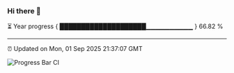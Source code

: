 ### Hi there 👋

⏳ Year progress { ████████████████████▁▁▁▁▁▁▁▁▁▁ } 66.82 %

---

⏰ Updated on Mon, 01 Sep 2025 21:37:07 GMT

![Progress Bar CI](https://github.com/IshwaranRudhara/GIT-ACTION/workflows/Progress%20Bar%20CI/badge.svg)

